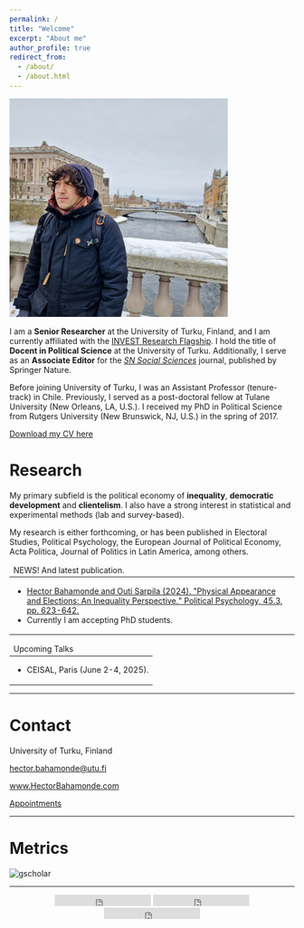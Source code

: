 ```yaml
---
permalink: /
title: "Welcome"
excerpt: "About me"
author_profile: true
redirect_from:
  - /about/
  - /about.html
---
```



<a href="http://www.hectorbahamonde.com/">
<img src="/resources/Profile4.jpeg" alt="me"  style="width:386px;height:330;;border:0;">
</a>

I am a <b>Senior Researcher</b> at the University of Turku, Finland, and I am currently affiliated with the <a href="https://invest.utu.fi">INVEST Research Flagship</a>. I hold the title of <b>Docent in Political Science</b> at the University of Turku. Additionally, I serve as an <b>Associate Editor</b> for the <a href="https://www.springer.com/journal/43545/"><i>SN Social Sciences</i></a> journal, published by Springer Nature.


<p class="lead"> Before joining University of Turku, I was an Assistant Professor (tenure-track) in Chile. Previously, I served as a post-doctoral fellow at Tulane University (New Orleans, LA, U.S.). I received my PhD in Political Science from Rutgers University (New Brunswick, NJ, U.S.) in the spring of 2017.</p> 

[Download my CV here](http://github.com/hbahamonde/Job_Market/raw/master/Bahamonde_CV.pdf)

Research
=======


<p class="lead">My primary subfield is the political economy of <b>inequality</b>,  <b>democratic development</b> and <b>clientelism</b>. I also have a strong interest in statistical and experimental methods (lab and survey-based).</p>

<p class="lead"> My research is either forthcoming, or has been published in Electoral Studies, Political Psychology, the European Journal of Political Economy, Acta Politica, Journal of Politics in Latin America, among others.</p>

<table>
  <thead>
    <tr>
      <td align="left">
        NEWS! And latest publication.
      </td>
    </tr>
  </thead>

  <tbody>
    <tr>
      <td>
        <ul>
          <li>
            <a href="https://onlinelibrary.wiley.com/doi/10.1111/pops.12940">Hector Bahamonde and Outi Sarpila (2024). "Physical Appearance and Elections: An Inequality Perspective." Political Psychology, 45.3, pp. 623-642.</a>
            </li>
            <li>
              Currently I am accepting PhD students.
            </li>
        </ul>
      </td>
    </tr>
  </tbody>
</table>

<table>
  <thead>
    <tr>
      <td align="left">
        Upcoming Talks
      </td>
    </tr>
  </thead>

  <tbody>
    <tr>
      <td>
        <ul>
          <li>CEISAL, Paris (June 2-4, 2025).</li>
       </ul>
      </td>
    </tr>
  </tbody>
</table>



<!---

Dissertation
============

My dissertation argues that sectoral economic conflicts fostered state-building in Latin America. Using fine-grained historical case study comparisons, sectoral outputs from 1900 to the present, panel data and time-series econometric techniques, and a novel earthquake dataset (to measure state capacities), I find that industrial expansion altered the post-colonial political balance, putting heavy pressures for the implementation of tax institutions. In turn, fiscal expansion fostered both political development and economic growth. In my <b>book project</b> I expand these findings.
-->

---


Contact
=======


University of Turku, Finland

hector.bahamonde@utu.fi

www.HectorBahamonde.com

[Appointments](http://www.hectorbahamonde.com/resources/)



<!---<div>Icons made by <a href="http://www.flaticon.com/authors/freepik" title="Freepik">Freepik</a> from <a href="http://www.flaticon.com" title="Flaticon">www.flaticon.com</a>             is licensed by <a href="http://creativecommons.org/licenses/by/3.0/" title="Creative Commons BY 3.0">CC BY 3.0</a></div>-->

---


Metrics
============

<img src="https://seafile.utu.fi/f/0ab7f436aed04017bdf4/?dl=1" alt="gscholar"  style="width:800px;height:600;;border:0;">


---




<div style="text-align:center;">
    <div style="display:inline-block;"><iframe src="https://ghbtns.com/github-btn.html?user=hbahamonde&repo=hbahamonde.github.io&type=fork&count=true" frameborder="0" scrolling="0" width="170px" height="20px"></iframe></div>
    <div style="display:inline-block;"><iframe src="https://ghbtns.com/github-btn.html?user=hbahamonde&repo=hbahamonde.github.io&type=star&count=true" frameborder="0" scrolling="0" width="170px" height="20px"></iframe></div>
    <div style="display:inline-block;"><iframe src="https://ghbtns.com/github-btn.html?user=hbahamonde&repo=hbahamonde.github.io&type=watch&count=true&v=2" frameborder="0" scrolling="0" width="170px" height="20px"></iframe></div>
</div>


<!--- <font face="Source Code Pro" size="2">This website is proudly open sourced under the [MIT license](https://github.com/hbahamonde/hbahamonde.github.io/blob/master/LICENSE.md) and freely hosted in [GitHub Pages](https://pages.github.com). I modified the free [Lanyon](http://lanyon.getpoole.com) theme using the free [Jekyll](jekyllrb.com) and [Markdown](http://daringfireball.net/projects/markdown/) languages, as well as some HTML/CSS. Feel free to fork and make your own.</font>


 -->
